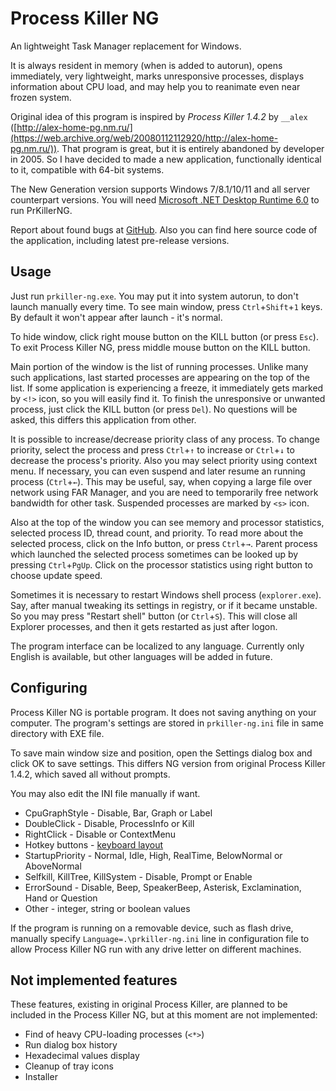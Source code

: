 ﻿# Process Killer NG

An lightweight Task Manager replacement for Windows.

It is always resident in memory (when is added to autorun), opens immediately, very lightweight, marks unresponsive processes, displays information about CPU load, and may help you to reanimate even near frozen system.

Original idea of this program is inspired by *Process Killer 1.4.2* by `__alex` ([http://alex-home-pg.nm.ru/](https://web.archive.org/web/20080112112920/http://alex-home-pg.nm.ru/)). That program is great, but it is entirely abandoned by developer in 2005. So I have decided to made a new application, functionally identical to it, compatible with 64-bit systems.

The New Generation version supports Windows 7/8.1/10/11 and all server counterpart versions. You will need [Microsoft .NET Desktop Runtime 6.0](https://dotnet.microsoft.com/en-us/download/dotnet/6.0) to run PrKillerNG.

Report about found bugs at [GitHub](https://github.com/atauenis/prkiller-ng). Also you can find here source code of the application, including latest pre-release versions.

## Usage

Just run `prkiller-ng.exe`. You may put it into system autorun, to don't launch manually every time. To see main window, press `Ctrl`+`Shift`+`1` keys. By default it won't appear after launch - it's normal.

To hide window, click right mouse button on the KILL button (or press `Esc`). To exit Process Killer NG, press middle mouse button on the KILL button.

Main portion of the window is the list of running processes. Unlike many such applications, last started processes are appearing on the top of the list. If some application is experiencing a freeze, it immediately gets marked by `<!>` icon, so you will easily find it. To finish the unresponsive or unwanted process, just click the KILL button (or press `Del`). No questions will be asked, this differs this application from other.

It is possible to increase/decrease priority class of any process. To change priority, select the process and press `Ctrl`+`↑` to increase or `Ctrl`+`↓` to decrease the process's priority. Also you may select priority using context menu. If necessary, you can even suspend and later resume an running process (`Ctrl`+`←`). This may be useful, say, when copying a large file over network using FAR Manager, and you are need to temporarily free network bandwidth for other task. Suspended processes are marked by `<s>` icon.

Also at the top of the window you can see memory and processor statistics, selected process ID, thread count, and priority. To read more about the selected process, click on the Info button, or press `Ctrl`+`→`. Parent process which launched the selected process sometimes can be looked up by pressing `Ctrl`+`PgUp`. Click on the processor statistics using right button to choose update speed.

Sometimes it is necessary to restart Windows shell process (`explorer.exe`). Say, after manual tweaking its settings in registry, or if it became unstable. So you may press "Restart shell" button (or `Ctrl`+`S`). This will close all Explorer processes, and then it gets restarted as just after logon.

The program interface can be localized to any language. Currently only English is available, but other languages will be added in future.

## Configuring

Process Killer NG is portable program. It does not saving anything on your computer. The program's settings are stored in `prkiller-ng.ini` file in same directory with EXE file. 

To save main window size and position, open the Settings dialog box and click OK to save settings. This differs NG version from original Process Killer 1.4.2, which saved all without prompts.

You may also edit the INI file manually if want.

  - CpuGraphStyle - Disable, Bar, Graph or Label
  - DoubleClick - Disable, ProcessInfo or Kill
  - RightClick - Disable or ContextMenu
  - Hotkey buttons - [keyboard layout](https://learn.microsoft.com/en-us/dotnet/api/system.windows.forms.keys?view=windowsdesktop-6.0)
  - StartupPriority - Normal, Idle, High, RealTime, BelowNormal or AboveNormal
  - Selfkill, KillTree, KillSystem - Disable, Prompt or Enable
  - ErrorSound - Disable, Beep, SpeakerBeep, Asterisk, Exclamination, Hand or Question
  - Other - integer, string or boolean values

If the program is running on a removable device, such as flash drive, manually specify `Language=.\prkiller-ng.ini` line in configuration file to allow Process Killer NG run with any drive letter on different machines.

## Not implemented features
These features, existing in original Process Killer, are planned to be included in the Process Killer NG, but at this moment are not implemented:

  - Find of heavy CPU-loading processes (`<*>`)
  - Run dialog box history
  - Hexadecimal values display
  - Cleanup of tray icons
  - Installer